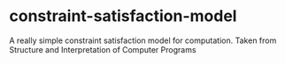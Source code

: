 # constraint-satisfaction-model
A really simple constraint satisfaction model for computation. Taken from Structure and Interpretation of Computer Programs
